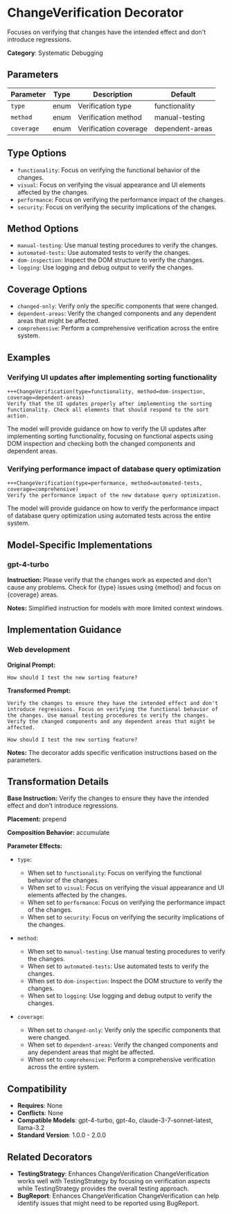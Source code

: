 # ChangeVerification Decorator

Focuses on verifying that changes have the intended effect and don't introduce regressions.

**Category**: Systematic Debugging

## Parameters

| Parameter | Type | Description | Default |
|-----------|------|-------------|--------|
| `type` | enum | Verification type | functionality |
| `method` | enum | Verification method | manual-testing |
| `coverage` | enum | Verification coverage | dependent-areas |

## Type Options

- `functionality`: Focus on verifying the functional behavior of the changes.
- `visual`: Focus on verifying the visual appearance and UI elements affected by the changes.
- `performance`: Focus on verifying the performance impact of the changes.
- `security`: Focus on verifying the security implications of the changes.

## Method Options

- `manual-testing`: Use manual testing procedures to verify the changes.
- `automated-tests`: Use automated tests to verify the changes.
- `dom-inspection`: Inspect the DOM structure to verify the changes.
- `logging`: Use logging and debug output to verify the changes.

## Coverage Options

- `changed-only`: Verify only the specific components that were changed.
- `dependent-areas`: Verify the changed components and any dependent areas that might be affected.
- `comprehensive`: Perform a comprehensive verification across the entire system.

## Examples

### Verifying UI updates after implementing sorting functionality

```
+++ChangeVerification(type=functionality, method=dom-inspection, coverage=dependent-areas)
Verify that the UI updates properly after implementing the sorting functionality. Check all elements that should respond to the sort action.
```

The model will provide guidance on how to verify the UI updates after implementing sorting functionality, focusing on functional aspects using DOM inspection and checking both the changed components and dependent areas.

### Verifying performance impact of database query optimization

```
+++ChangeVerification(type=performance, method=automated-tests, coverage=comprehensive)
Verify the performance impact of the new database query optimization.
```

The model will provide guidance on how to verify the performance impact of database query optimization using automated tests across the entire system.

## Model-Specific Implementations

### gpt-4-turbo

**Instruction:** Please verify that the changes work as expected and don't cause any problems. Check for {type} issues using {method} and focus on {coverage} areas.

**Notes:** Simplified instruction for models with more limited context windows.


## Implementation Guidance

### Web development

**Original Prompt:**
```
How should I test the new sorting feature?
```

**Transformed Prompt:**
```
Verify the changes to ensure they have the intended effect and don't introduce regressions. Focus on verifying the functional behavior of the changes. Use manual testing procedures to verify the changes. Verify the changed components and any dependent areas that might be affected.

How should I test the new sorting feature?
```

**Notes:** The decorator adds specific verification instructions based on the parameters.

## Transformation Details

**Base Instruction:** Verify the changes to ensure they have the intended effect and don't introduce regressions.

**Placement:** prepend

**Composition Behavior:** accumulate

**Parameter Effects:**

- `type`:
  - When set to `functionality`: Focus on verifying the functional behavior of the changes.
  - When set to `visual`: Focus on verifying the visual appearance and UI elements affected by the changes.
  - When set to `performance`: Focus on verifying the performance impact of the changes.
  - When set to `security`: Focus on verifying the security implications of the changes.

- `method`:
  - When set to `manual-testing`: Use manual testing procedures to verify the changes.
  - When set to `automated-tests`: Use automated tests to verify the changes.
  - When set to `dom-inspection`: Inspect the DOM structure to verify the changes.
  - When set to `logging`: Use logging and debug output to verify the changes.

- `coverage`:
  - When set to `changed-only`: Verify only the specific components that were changed.
  - When set to `dependent-areas`: Verify the changed components and any dependent areas that might be affected.
  - When set to `comprehensive`: Perform a comprehensive verification across the entire system.

## Compatibility

- **Requires**: None
- **Conflicts**: None
- **Compatible Models**: gpt-4-turbo, gpt-4o, claude-3-7-sonnet-latest, llama-3.2
- **Standard Version**: 1.0.0 - 2.0.0

## Related Decorators

- **TestingStrategy**: Enhances ChangeVerification ChangeVerification works well with TestingStrategy by focusing on verification aspects while TestingStrategy provides the overall testing approach.
- **BugReport**: Enhances ChangeVerification ChangeVerification can help identify issues that might need to be reported using BugReport.
